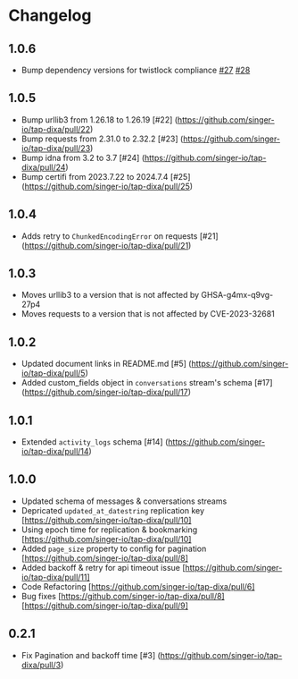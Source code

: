# Changelog

## 1.0.6
  * Bump dependency versions for twistlock compliance
    [#27](https://github.com/singer-io/tap-dixa/pull/27) [#28](https://github.com/singer-io/tap-dixa/pull/28)

## 1.0.5
  *  Bump urllib3 from 1.26.18 to 1.26.19 [#22] (https://github.com/singer-io/tap-dixa/pull/22)
  *  Bump requests from 2.31.0 to 2.32.2 [#23] (https://github.com/singer-io/tap-dixa/pull/23)
  *  Bump idna from 3.2 to 3.7 [#24] (https://github.com/singer-io/tap-dixa/pull/24)
  *  Bump certifi from 2023.7.22 to 2024.7.4 [#25] (https://github.com/singer-io/tap-dixa/pull/25)

## 1.0.4
  * Adds retry to `ChunkedEncodingError` on requests [#21] (https://github.com/singer-io/tap-dixa/pull/21)

## 1.0.3
  * Moves urllib3 to a version that is not affected by GHSA-g4mx-q9vg-27p4
  * Moves requests to a version that is not affected by CVE-2023-32681

## 1.0.2
  * Updated document links in README.md [#5] (https://github.com/singer-io/tap-dixa/pull/5)
  * Added custom_fields object in `conversations` stream's schema [#17] (https://github.com/singer-io/tap-dixa/pull/17)

## 1.0.1
  * Extended `activity_logs` schema [#14] (https://github.com/singer-io/tap-dixa/pull/14)

## 1.0.0
  *  Updated schema of messages & conversations streams
  *  Depricated `updated_at_datestring` replication key [https://github.com/singer-io/tap-dixa/pull/10]
  *  Using epoch time for replication & bookmarking [https://github.com/singer-io/tap-dixa/pull/10]
  *  Added `page_size` property to config for pagination [https://github.com/singer-io/tap-dixa/pull/8]
  *  Added backoff & retry for api timeout issue [https://github.com/singer-io/tap-dixa/pull/11]
  *  Code Refactoring [https://github.com/singer-io/tap-dixa/pull/6]
  *  Bug fixes [https://github.com/singer-io/tap-dixa/pull/8] [https://github.com/singer-io/tap-dixa/pull/9]

  ## 0.2.1
  * Fix Pagination and backoff time [#3] (https://github.com/singer-io/tap-dixa/pull/3)
